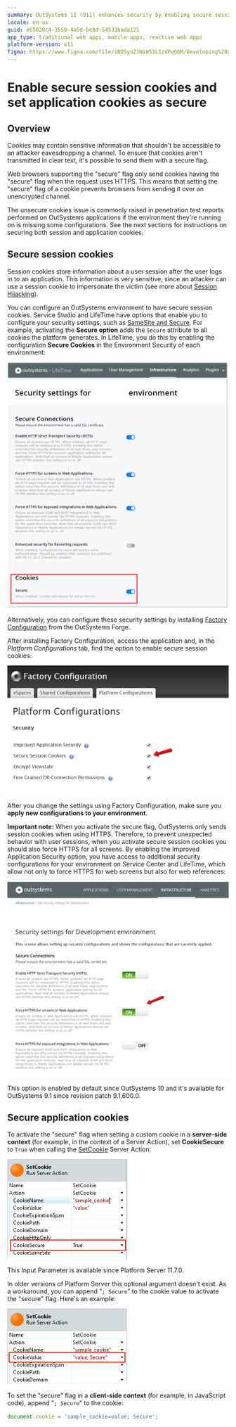 ```yaml
---
summary: OutSystems 11 (O11) enhances security by enabling secure session and application cookies to protect sensitive information during transmission.
locale: en-us
guid: e65820c4-3550-4a5d-be8d-54531bada121
app_type: traditional web apps, mobile apps, reactive web apps
platform-version: o11
figma: https://www.figma.com/file/iBD5yo23NiW53L1zdPqGGM/Developing%20an%20Application?node-id=4260:366
---
```


# Enable secure session cookies and set application cookies as secure

## Overview

Cookies may contain sensitive information that shouldn't be accessible to an attacker eavesdropping a channel. To ensure that cookies aren't transmitted in clear text, it's possible to send them with a secure flag.

Web browsers supporting the "secure" flag only send cookies having the "secure" flag when the request uses HTTPS. This means that setting the "secure" flag of a cookie prevents browsers from sending it over an unencrypted channel.

The unsecure cookies issue is commonly raised in penetration test reports performed on OutSystems applications if the environment they're running on is missing some configurations. See the next sections for instructions on securing both session and application cookies.

## Secure session cookies

Session cookies store information about a user session after the user logs in to an application. This information is very sensitive, since an attacker can use a session cookie to impersonate the victim (see more about [Session Hijacking](https://en.wikipedia.org/wiki/Session_hijacking)).

You can configure an OutSystems environment to have secure session cookies. Service Studio and LifeTime have options that enable you to configure your security settings, such as [SameSite and Secure](https://success.outsystems.com/Support/Enterprise_Customers/Maintenance_and_Operations/Upcoming_changes_in_cookie_handling_in_Google_Chrome#patch). For example, activating the **Secure option** adds the `Secure` attribute to all cookies the platform generates. In LifeTime, you do this by enabling the configuration **Secure Cookies** in the Environment Security of each environment:

![Screenshot showing how to enable Secure Cookies in the OutSystems LifeTime environment security settings](images/secure-cookies-lifetime-ss.png "Secure Cookies Configuration in LifeTime")

Alternatively, you can configure these security settings by installing [Factory Configuration](https://www.outsystems.com/forge/component/25/factory-configuration/) from the OutSystems Forge.

After installing Factory Configuration, access the application and, in the *Platform Configurations* tab, find the option to enable secure session cookies:

![Screenshot of the Factory Configuration application with the option to enable secure session cookies highlighted](images/secure-cookies-enable-secure-session_0.png "Enabling Secure Session Cookies in Factory Configuration")

<div class="info" markdown="1">

After you change the settings using Factory Configuration, make sure you **apply new configurations to your environment**.

</div>


**Important note:** When you activate the secure flag, OutSystems only sends session cookies when using HTTPS. Therefore, to prevent unexpected behavior with user sessions, when you activate secure session cookies you should also force HTTPS for all screens. By enabling the Improved Application Security option, you have access to additional security configurations for your environment on Service Center and LifeTime, which allow not only to force HTTPS for web screens but also for web references:

![Screenshot illustrating the option to force HTTPS for web screens and web references in OutSystems](images/secure-cookies-enable-secure-session_1.png "Forcing HTTPS for Web Screens and Web References")

This option is enabled by default since OutSystems 10 and it's available for OutSystems 9.1 since revision patch 9.1.600.0.

## Secure application cookies

To activate the "secure" flag when setting a custom cookie in a **server-side context** (for example, in the context of a Server Action), set **CookieSecure** to `True` when calling the [SetCookie](https://success.outsystems.com/Documentation/11/Reference/OutSystems_APIs/HTTPRequestHandler_API#SetCookie) Server Action:

![Screenshot of the SetCookie Server Action in OutSystems with the CookieSecure property set to True](images/secure-cookies-cookiesecure-property-ss.png "SetCookie Server Action with CookieSecure Property")

This Input Parameter is available since Platform Server 11.7.0.

In older versions of Platform Server this optional argument doesn't exist. As a workaround, you can append "`; Secure`" to the cookie value to activate the "secure" flag. Here's an example:

![Screenshot showing a legacy method for setting the secure flag on cookies by appending '; Secure' to the cookie value](images/secure-cookies-legacysecurevalue-ss.png "Legacy Method for Setting Secure Cookie Flag")

To set the "secure" flag in a **client-side context** (for example, in JavaScript code), append "`; Secure`" to the cookie:

```javascript
document.cookie = 'sample_cookie=value; Secure';
```
